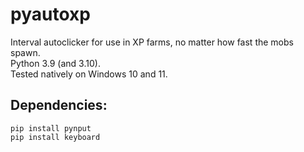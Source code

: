 # pyautoxp
Interval autoclicker for use in XP farms, no matter how fast the mobs spawn.  
Python 3.9 (and 3.10).  
Tested natively on Windows 10 and 11.

## Dependencies:  
`pip install pynput`  
`pip install keyboard`  
